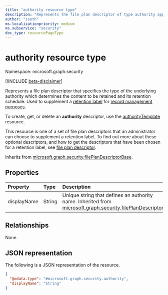 ```yaml
---
title: "authority resource type"
description: "Represents the file plan descriptor of type authority applied to a particular retention label."
author: "sseth"
ms.localizationpriority: medium
ms.subservice: "security"
doc_type: resourcePageType
---
```


# authority resource type

Namespace: microsoft.graph.security

[!INCLUDE [beta-disclaimer](../../includes/beta-disclaimer.md)]

Represents a file plan descriptor that specifies the type of the underlying authority which determines the content to be retained and its retention schedule. Used to supplement a [retention label](security-retentionlabel.md) for [record management purposes](security-recordsmanagement-overview.md).

To create, get, or delete an **authority** descriptor, use the [authorityTemplate](security-authoritytemplate.md) resource.

This resource is one of a set of file plan descriptors that an administrator can choose to supplement a retention label. To find out more about these optional descriptors, and how to get the descriptors that have been chosen for a retention label, see [file plan descriptor](security-fileplandescriptor.md).

Inherits from [microsoft.graph.security.filePlanDescriptorBase](../resources/security-fileplandescriptorBase.md).

## Properties
|Property|Type|Description|
|:---|:---|:---|
|displayName|String|Unique string that defines an authority name. Inherited from [microsoft.graph.security.filePlanDescriptor](../resources/security-fileplandescriptor.md).|

## Relationships
None.

## JSON representation
The following is a JSON representation of the resource.
<!-- {
  "blockType": "resource",
  "@odata.type": "microsoft.graph.security.authority"
}
-->
``` json
{
  "@odata.type": "#microsoft.graph.security.authority",
  "displayName": "String"
}
```

